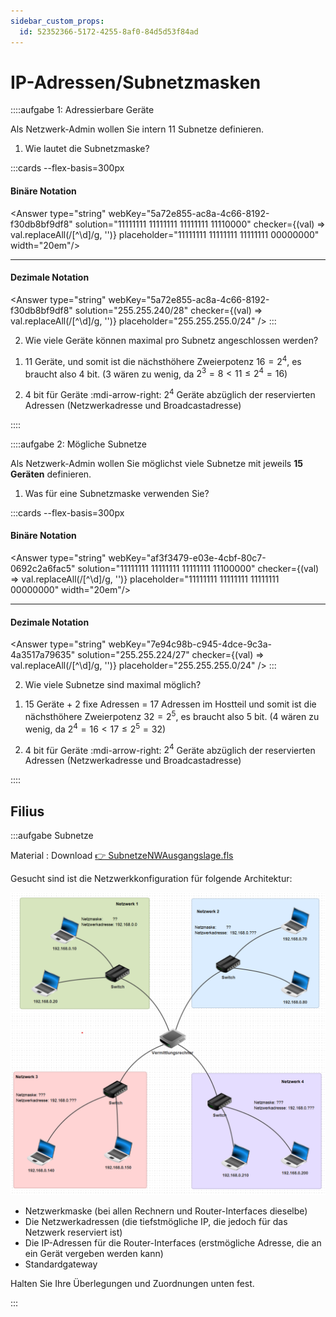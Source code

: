 ```yaml
---
sidebar_custom_props:
  id: 52352366-5172-4255-8af0-84d5d53f84ad
---
```

# IP-Adressen/Subnetzmasken

::::aufgabe 1: Adressierbare Geräte
<Answer type="state" webKey="6b555899-4208-4bd5-ab2f-6351a4267e99" />

Als Netzwerk-Admin wollen Sie intern 11 Subnetze definieren.

1. Wie lautet die Subnetzmaske?

:::cards --flex-basis=300px
#### Binäre Notation
<Answer type="string" webKey="5a72e855-ac8a-4c66-8192-f30db8bf9df8" solution="11111111 11111111 11111111 11110000" checker={(val) => val.replaceAll(/[^\d]/g, '')} placeholder="11111111 11111111 11111111 00000000" width="20em"/>
***
#### Dezimale Notation
<Answer type="string" webKey="5a72e855-ac8a-4c66-8192-f30db8bf9df8" solution="255.255.240/28" checker={(val) => val.replaceAll(/[^\d]/g, '')} placeholder="255.255.255.0/24" />
:::

2. Wie viele Geräte können maximal pro Subnetz angeschlossen werden?

<Answer type="text" webKey="0116a5d7-5a2b-416b-a36c-520d8ab06962" />

<Solution webKey="fcb4469c-7e4c-45d9-a8ad-37b345a178dc">

1. 11 Geräte, und somit ist die nächsthöhere Zweierpotenz $16=2^4$, es braucht also 4 bit. (3 wären zu wenig, da $2^3=8<11\leq 2^4=16$)

2. 4 bit für Geräte :mdi-arrow-right: $2^4$ Geräte abzüglich der reservierten Adressen (Netzwerkadresse und Broadcastadresse)

</Solution>

::::

::::aufgabe 2: Mögliche Subnetze
<Answer type="state" webKey="be2aecbf-1c0a-4617-a4df-a75f9b83647e" />

Als Netzwerk-Admin wollen Sie möglichst viele Subnetze mit jeweils **15 Geräten** 
definieren.

1. Was für eine Subnetzmaske verwenden Sie?

<Answer type="text" webKey="1062ff47-9436-437e-9af3-019041677c34" />

:::cards --flex-basis=300px
#### Binäre Notation

<Answer type="string" webKey="af3f3479-e03e-4cbf-80c7-0692c2a6fac5" solution="11111111 11111111 11111111 11100000" checker={(val) => val.replaceAll(/[^\d]/g, '')} placeholder="11111111 11111111 11111111 00000000" width="20em"/>
***

#### Dezimale Notation

<Answer type="string" webKey="7e94c98b-c945-4dce-9c3a-4a3517a79635" solution="255.255.224/27" checker={(val) => val.replaceAll(/[^\d]/g, '')} placeholder="255.255.255.0/24" />
:::

2. Wie viele Subnetze sind maximal möglich?

<Answer type="text" webKey="ea1a5d70-3cf4-4b89-91d3-0868331629c8" />

<Solution webKey="fcb4469c-7e4c-45d9-a8ad-37b345a178dc">

1. 15 Geräte + 2 fixe Adressen = 17 Adressen im Hostteil und somit ist die nächsthöhere Zweierpotenz $32=2^5$, es braucht also 5 bit. (4 wären zu wenig, da $2^4=16<17\leq 2^5=32$)

2. 4 bit für Geräte :mdi-arrow-right: $2^4$ Geräte abzüglich der reservierten Adressen (Netzwerkadresse und Broadcastadresse)

</Solution>

::::

## Filius

:::aufgabe Subnetze
<Answer type="state" webKey="f5d2b03e-ebaa-44de-85af-12165a788dd6" />

Material
: Download [👉 SubnetzeNWAusgangslage.fls](assets/02-SubnetzeNWAusgangslage.fls)

Gesucht sind ist die Netzwerkkonfiguration für folgende Architektur:

![](images/02-subnetze.png)

- Netzwerkmaske (bei allen Rechnern und Router-Interfaces dieselbe)
- Die Netzwerkadressen (die tiefstmögliche IP, die jedoch für das Netzwerk reserviert ist)
- Die IP-Adressen für die Router-Interfaces (erstmögliche Adresse, die an ein Gerät vergeben werden kann)
- Standardgateway

Halten Sie Ihre Überlegungen und Zuordnungen unten fest.

<Answer type="text" webKey="7cc5e5c5-8d5c-49c9-a479-fdd7010e0c4c" />
::: 



